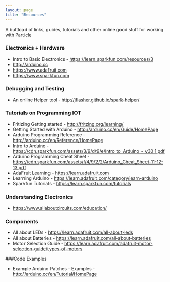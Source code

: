 ```yaml
---
layout: page
title: "Resources"
---
```



A buttload of links, guides, tutorials and other online good stuff for working with Particle

### Electronics + Hardware 

- Intro to Basic Electronics - https://learn.sparkfun.com/resources/3 
- http://arduino.cc 
- https://www.adafruit.com
- https://www.sparkfun.com 

### Debugging and Testing

- An online Helper tool - http://jflasher.github.io/spark-helper/ 

### Tutorials on Programming IOT

- Fritizing Getting started - http://fritzing.org/learning/ 
- Getting Started with Arduino - http://arduino.cc/en/Guide/HomePage
- Arduino Programming Reference - http://arduino.cc/en/Reference/HomePage 
- Intro to Arduino - https://cdn.sparkfun.com/assets/3/9/d/9/e/Intro_to_Arduino_-_v30_1.pdf 
- Arduino Programming Cheat Sheet - https://cdn.sparkfun.com/assets/f/4/9/2/2/Arduino_Cheat_Sheet-11-12-13.pdf 
- AdaFruit Learning - https://learn.adafruit.com
- Learning Arduino - https://learn.adafruit.com/category/learn-arduino
- Sparkfun Tutorials - https://learn.sparkfun.com/tutorials

### Understanding Electronics

- https://www.allaboutcircuits.com/education/

### Components

- All about LEDs - https://learn.adafruit.com/all-about-leds
- All about Batteries - https://learn.adafruit.com/all-about-batteries
- Motor Selection Guide - https://learn.adafruit.com/adafruit-motor-selection-guide/types-of-motors

###Code Examples 

- Example Arduino Patches - Examples - http://arduino.cc/en/Tutorial/HomePage 
 
